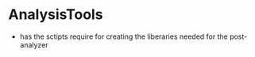AnalysisTools
=============

- has the sctipts require for creating the liberaries needed for the post-analyzer